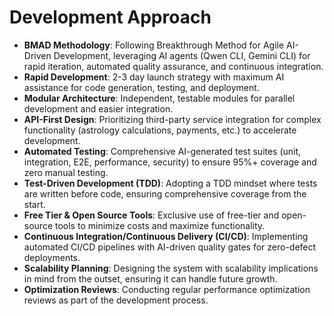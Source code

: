 # Development Approach

- **BMAD Methodology**: Following Breakthrough Method for Agile AI-Driven Development, leveraging AI agents (Qwen CLI, Gemini CLI) for rapid iteration, automated quality assurance, and continuous integration.
- **Rapid Development**: 2-3 day launch strategy with maximum AI assistance for code generation, testing, and deployment.
- **Modular Architecture**: Independent, testable modules for parallel development and easier integration.
- **API-First Design**: Prioritizing third-party service integration for complex functionality (astrology calculations, payments, etc.) to accelerate development.
- **Automated Testing**: Comprehensive AI-generated test suites (unit, integration, E2E, performance, security) to ensure 95%+ coverage and zero manual testing.
- **Test-Driven Development (TDD)**: Adopting a TDD mindset where tests are written before code, ensuring comprehensive coverage from the start.
- **Free Tier & Open Source Tools**: Exclusive use of free-tier and open-source tools to minimize costs and maximize functionality.
- **Continuous Integration/Continuous Delivery (CI/CD)**: Implementing automated CI/CD pipelines with AI-driven quality gates for zero-defect deployments.
- **Scalability Planning**: Designing the system with scalability implications in mind from the outset, ensuring it can handle future growth.
- **Optimization Reviews**: Conducting regular performance optimization reviews as part of the development process.
